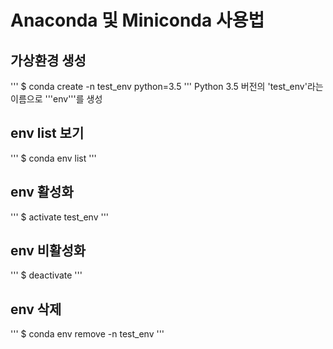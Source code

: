 # Anaconda 및 Miniconda 사용법

## 가상환경 생성
'''
$ conda create -n test_env python=3.5
'''
Python 3.5 버전의 'test_env'라는 이름으로 '''env'''를 생성

## env list 보기
'''
$ conda env list
'''

## env 활성화
'''
$ activate test_env
'''

## env 비활성화
'''
$ deactivate
'''

## env 삭제
'''
$ conda env remove -n test_env
'''
